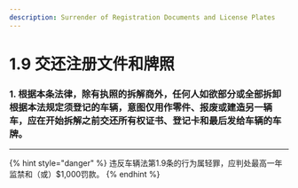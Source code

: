 ```yaml
---
description: Surrender of Registration Documents and License Plates
---
```


# 1.9 交还注册文件和牌照

### 1. 根据本条法律，除有执照的拆解商外，任何人如欲部分或全部拆卸根据本法规定须登记的车辆，意图仅用作零件、报废或建造另一辆车，应在开始拆解之前交还所有权证书、登记卡和最后发给车辆的车牌。

***

{% hint style="danger" %}
违反车辆法第1.9条的行为属轻罪，应判处最高一年监禁和（或）$1,000罚款。
{% endhint %}